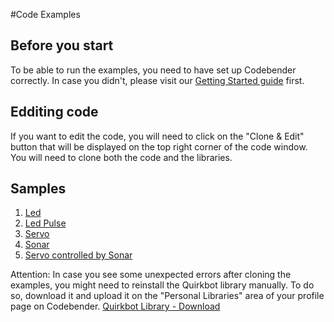 #Code Examples

## Before you start
To be able to run the examples, you need to have set up Codebender correctly. In case you didn't, please visit our [Getting Started guide](gtting-started.md) first.

## Edditing code
If you want to edit the code, you will need to click on the "Clone & Edit" button that will be displayed on the top right corner of the code window. You will need to clone both the code and the libraries.

## Samples
1. [Led](examples/led.md)
2. [Led Pulse](examples/led-pulse.md)
3. [Servo](examples/servo.md)
4. [Sonar](examples/sonar.md)
5. [Servo controlled by Sonar](examples/servo-sonar.md)

Attention: In case you see some unexpected errors after cloning the examples, you might need to reinstall the Quirkbot library manually. To do so, download it and upload it on the "Personal Libraries" area of your profile page on Codebender.
[Quirkbot Library - Download](https://github.com/KidsHackDay/Quirkbot/archive/master.zip)
